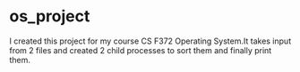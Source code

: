 # os_project
I created this project for my course CS F372 Operating System.It takes input from 2 files and created 2 child processes to sort them and finally print them.
